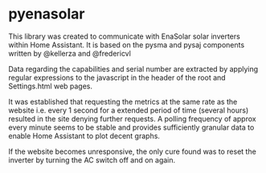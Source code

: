 # pyenasolar

This library was created to communicate with EnaSolar solar inverters within Home Assistant.
It is based on the pysma and pysaj components written by @kellerza and @fredericvl

Data regarding the capabilities and serial number are extracted by applying regular expressions
to the javascript in the header of the root and Settings.html web pages.

It was established that requesting the metrics at the same rate as the website i.e. every 1
second for a extended period of time (several hours) resulted in the site denying further requests.
A polling frequency of approx every minute seems to be stable and provides sufficiently
granular data to enable Home Assistant to plot decent graphs.

If the website becomes unresponsive, the only cure found was to reset the inverter by turning
the AC switch off and on again.

